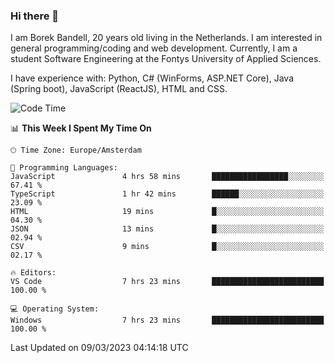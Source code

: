 ### Hi there 👋

I am Borek Bandell, 20 years old living in the Netherlands. I am interested in general programming/coding and web development. Currently, I am a student Software Engineering at the Fontys University of Applied Sciences.

I have experience with: Python, C# (WinForms, ASP.NET Core), Java (Spring boot), JavaScript (ReactJS), HTML and CSS.

<!--START_SECTION:waka-->
![Code Time](http://img.shields.io/badge/Code%20Time-438%20hrs%2030%20mins-blue)

📊 **This Week I Spent My Time On** 

```text
🕑︎ Time Zone: Europe/Amsterdam

💬 Programming Languages: 
JavaScript               4 hrs 58 mins       █████████████████░░░░░░░░   67.41 % 
TypeScript               1 hr 42 mins        ██████░░░░░░░░░░░░░░░░░░░   23.09 % 
HTML                     19 mins             █░░░░░░░░░░░░░░░░░░░░░░░░   04.30 % 
JSON                     13 mins             █░░░░░░░░░░░░░░░░░░░░░░░░   02.94 % 
CSV                      9 mins              █░░░░░░░░░░░░░░░░░░░░░░░░   02.17 % 

🔥 Editors: 
VS Code                  7 hrs 23 mins       █████████████████████████   100.00 % 

💻 Operating System: 
Windows                  7 hrs 23 mins       █████████████████████████   100.00 % 
```


 Last Updated on 09/03/2023 04:14:18 UTC
<!--END_SECTION:waka-->

<!--**tcBorek2002/tcBorek2002** is a ✨ _special_ ✨ repository because its `README.md` (this file) appears on your GitHub profile.

Here are some ideas to get you started:

- 🔭 I’m currently working on ...
- 🌱 I’m currently learning ...
- 👯 I’m looking to collaborate on ...
- 🤔 I’m looking for help with ...
- 💬 Ask me about ...
- 📫 How to reach me: ...
- 😄 Pronouns: ...
- ⚡ Fun fact: ...
-->

